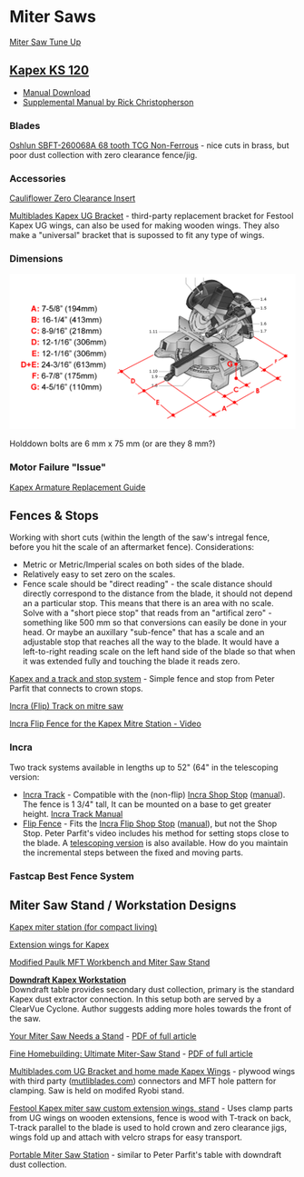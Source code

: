 # Miter Saws

[Miter Saw Tune Up](https://www.finewoodworking.com/membership/pdf/8101/011154042.pdf)

## [Kapex KS 120]()

* [Manual Download](https://www.festoolusa.com/-/media/tts/festool/festool-usa/downloads/manuals/472068_005_ks_120_usa.pdf)
* [Supplemental Manual by Rick Christopherson](https://service.festoolusa.com/media/pdf/Kapex-KS120-Supplemental-Manual.pdf)

### Blades

[Oshlun SBFT-260068A 68 tooth TCG Non-Ferrous](http://www.oshlun.com/fespro_series.html) - nice cuts in brass, but poor dust collection with zero clearance fence/jig.

### Accessories

[Cauliflower Zero Clearance Insert]()

[Multiblades Kapex UG Bracket](http://multiblades.com/kapex/ka-ugbracket.html) - third-party replacement bracket for Festool Kapex UG wings, can also be used for making wooden wings. They also make a "universal" bracket that is supossed to fit any type of wings.

### Dimensions

![](../assets/kapex-dimensions.gif)

Holddown bolts are 6 mm x 75 mm (or are they 8 mm?)

### Motor Failure "Issue"

[Kapex Armature Replacement Guide](http://festoolownersgroup.com/festool-how-to/help-find-kapex-armature-replacement-guide/?action=dlattach;attach=292444)

## Fences & Stops

Working with short cuts (within the length of the saw's intregal fence, before you hit the scale of an aftermarket fence). Considerations:

* Metric or Metric/Imperial scales on both sides of the blade.
* Relatively easy to set zero on the scales.
* Fence scale should be "direct reading" - the scale distance should directly correspond to the distance from the blade, it should not depend an a particular stop. This means that there is an area with no scale. Solve with a "short piece stop" that reads from an "artifical zero" - something like 500 mm so that conversions can easily be done in your head. Or maybe an auxillary "sub-fence" that has a scale and an adjustable stop that reaches all the way to the blade. It would have a left-to-right reading scale on the left hand side of the blade so that when it was extended fully and touching the blade it reads zero.

[Kapex and a track and stop system](http://festoolownersgroup.com/festool-jigs-tool-enhancements/kapex-and-a-track-and-stop-system/) - Simple fence and stop from Peter Parfit that connects to crown stops.

[Incra (Flip) Track on mitre saw](http://festoolownersgroup.com/other-tools-accessories/incra-track-on-mitre-saw/)

[Incra Flip Fence for the Kapex Mitre Station - Video](http://festoolownersgroup.com/festool-jigs-tool-enhancements/incra-flip-fence-for-the-kapex-mitre-station-video/)

### Incra

Two track systems available in lengths up to 52" (64" in the telescoping version:

* [Incra Track](https://incra.com/miter_gauges_accessories_incratracks.html) - Compatible with the (non-flip) [Incra Shop Stop](https://incra.com/miter_gauges_accessories_shopstop.html) ([manual](https://incra.com/manuals/Stop_web_use_only.pdf)). The fence is 1 3/4" tall, It can be mounted on a base to get greater height. [Incra Track Manual](https://incra.com/manuals/track.pdf)
* [Flip Fence](https://incra.com/miter_gauges_accessories_flipfence.html) - Fits the [Incra Flip Shop Stop](http://www.incrementaltools.com/Incremental_Flip_Shop_Stop_Positioner_p/flipshopstop.htm) ([manual](https://incra.com/manuals/flip_shopstop_manual.pdf)), but not the Shop Stop. Peter Parfit's video includes his method for  setting stops close to the blade. A [telescoping version](https://incra.com/miter_gauges_accessories_telescoping_flipfence.html) is also available. How do you maintain the incremental steps between the fixed and moving parts.

### Fastcap Best Fence System

## Miter Saw Stand / Workstation Designs

[Kapex miter station (for compact living)](http://festoolownersgroup.com/festool-jigs-tool-enhancements/kapex-miter-station-(for-compact-living)/)

[Extension wings for Kapex](http://festoolownersgroup.com/festool-jigs-tool-enhancements/extension-wings-for-kapex/)

[Modified Paulk MFT Workbench and Miter Saw Stand](http://festoolownersgroup.com/festool-jigs-tool-enhancements/modified-paulk-mft-workbench-and-miter-saw-stand/)

**[Downdraft Kapex Workstation](http://festoolownersgroup.com/member-projects/kapex-installation)**  
Downdraft table provides secondary dust collection, primary is the standard Kapex dust extractor connection. In this setup both are served by a ClearVue Cyclone. Author suggests adding more holes towards the front of the saw.

[Your Miter Saw Needs a Stand](https://www.finewoodworking.com/2009/12/01/your-miter-saw-needs-a-stand) - [PDF of full article](https://www.finewoodworking.com/membership/pdf/57507/011209052.pdf)

[Fine Homebuilding: Ultimate Miter-Saw Stand](https://www.finehomebuilding.com/2011/03/10/ultimate-miter-saw-stand) - [PDF of full article](https://www.finehomebuilding.com/membership/pdf/5896/021218044.pdf)

[Multiblades.com UG Bracket and home made Kapex Wings](https://www.festoolownersgroup.com/festool-jigs-tool-enhancements/multiblades-com-ug-bracket-and-home-made-kapex-wings/) - plywood wings with third party ([mutliblades.com](https://multiblades.com)) connectors and MFT hole pattern for clamping. Saw is held on modifed Ryobi stand.

[Festool Kapex miter saw custom extension wings, stand](http://forum.toolsinaction.com/topic/5876-video-festool-kapex-miter-saw-custom-extension-wings-stand/) - Uses clamp parts from UG wings on wooden extensions, fence is wood with T-track on back, T-track parallel to the blade is used to hold crown and zero clearance jigs, wings fold up and attach with velcro straps for easy transport.

[Portable Miter Saw Station](https://www.simplecove.com/1215/portable-miter-saw-station/) - similar to Peter Parfit's table with downdraft dust collection.
